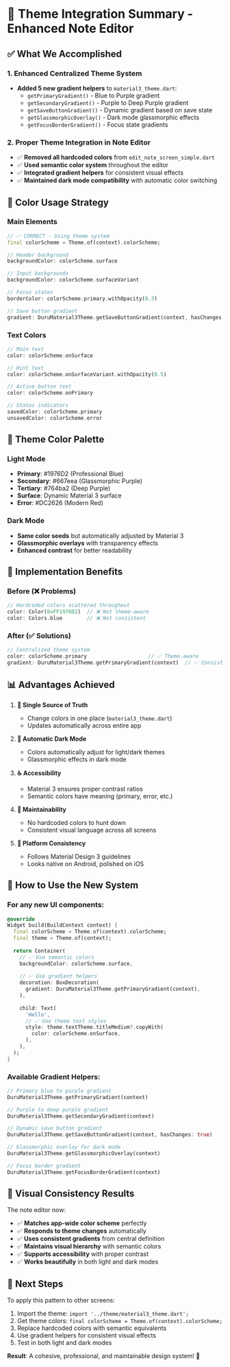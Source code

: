 # 🎨 Theme Integration Summary - Enhanced Note Editor

## ✅ **What We Accomplished**

### **1. Enhanced Centralized Theme System**
- **Added 5 new gradient helpers** to `material3_theme.dart`:
  - `getPrimaryGradient()` - Blue to Purple gradient
  - `getSecondaryGradient()` - Purple to Deep Purple gradient  
  - `getSaveButtonGradient()` - Dynamic gradient based on save state
  - `getGlassmorphicOverlay()` - Dark mode glassmorphic effects
  - `getFocusBorderGradient()` - Focus state gradients

### **2. Proper Theme Integration in Note Editor**
- ✅ **Removed all hardcoded colors** from `edit_note_screen_simple.dart`
- ✅ **Used semantic color system** throughout the editor
- ✅ **Integrated gradient helpers** for consistent visual effects
- ✅ **Maintained dark mode compatibility** with automatic color switching

## 🎯 **Color Usage Strategy**

### **Main Elements**
```dart
// ✅ CORRECT - Using theme system
final colorScheme = Theme.of(context).colorScheme;

// Header background
backgroundColor: colorScheme.surface

// Input backgrounds  
backgroundColor: colorScheme.surfaceVariant

// Focus states
borderColor: colorScheme.primary.withOpacity(0.3)

// Save button gradient
gradient: DuruMaterial3Theme.getSaveButtonGradient(context, hasChanges: _hasChanges)
```

### **Text Colors**
```dart
// Main text
color: colorScheme.onSurface

// Hint text
color: colorScheme.onSurfaceVariant.withOpacity(0.5)

// Active button text
color: colorScheme.onPrimary

// Status indicators
savedColor: colorScheme.primary
unsavedColor: colorScheme.error
```

## 🌈 **Theme Color Palette**

### **Light Mode**
- **Primary**: #1976D2 (Professional Blue)
- **Secondary**: #667eea (Glassmorphic Purple) 
- **Tertiary**: #764ba2 (Deep Purple)
- **Surface**: Dynamic Material 3 surface
- **Error**: #DC2626 (Modern Red)

### **Dark Mode**
- **Same color seeds** but automatically adjusted by Material 3
- **Glassmorphic overlays** with transparency effects
- **Enhanced contrast** for better readability

## 🔧 **Implementation Benefits**

### **Before (❌ Problems)**
```dart
// Hardcoded colors scattered throughout
color: Color(0xFF1976D2)  // ❌ Not theme-aware
color: Colors.blue        // ❌ Not consistent
```

### **After (✅ Solutions)**
```dart
// Centralized theme system
color: colorScheme.primary                    // ✅ Theme-aware
gradient: DuruMaterial3Theme.getPrimaryGradient(context)  // ✅ Consistent
```

## 📊 **Advantages Achieved**

1. **🎯 Single Source of Truth**
   - Change colors in one place (`material3_theme.dart`)
   - Updates automatically across entire app

2. **🌙 Automatic Dark Mode**
   - Colors automatically adjust for light/dark themes
   - Glassmorphic effects in dark mode

3. **♿ Accessibility**
   - Material 3 ensures proper contrast ratios
   - Semantic colors have meaning (primary, error, etc.)

4. **🔧 Maintainability**
   - No hardcoded colors to hunt down
   - Consistent visual language across all screens

5. **📱 Platform Consistency**
   - Follows Material Design 3 guidelines
   - Looks native on Android, polished on iOS

## 🚀 **How to Use the New System**

### **For any new UI components:**
```dart
@override
Widget build(BuildContext context) {
  final colorScheme = Theme.of(context).colorScheme;
  final theme = Theme.of(context);
  
  return Container(
    // ✅ Use semantic colors
    backgroundColor: colorScheme.surface,
    
    // ✅ Use gradient helpers  
    decoration: BoxDecoration(
      gradient: DuruMaterial3Theme.getPrimaryGradient(context),
    ),
    
    child: Text(
      'Hello',
      // ✅ Use theme text styles
      style: theme.textTheme.titleMedium?.copyWith(
        color: colorScheme.onSurface,
      ),
    ),
  );
}
```

### **Available Gradient Helpers:**
```dart
// Primary blue to purple gradient
DuruMaterial3Theme.getPrimaryGradient(context)

// Purple to deep purple gradient  
DuruMaterial3Theme.getSecondaryGradient(context)

// Dynamic save button gradient
DuruMaterial3Theme.getSaveButtonGradient(context, hasChanges: true)

// Glassmorphic overlay for dark mode
DuruMaterial3Theme.getGlassmorphicOverlay(context)

// Focus border gradient
DuruMaterial3Theme.getFocusBorderGradient(context)
```

## 🎨 **Visual Consistency Results**

The note editor now:
- ✅ **Matches app-wide color scheme** perfectly
- ✅ **Responds to theme changes** automatically  
- ✅ **Uses consistent gradients** from central definition
- ✅ **Maintains visual hierarchy** with semantic colors
- ✅ **Supports accessibility** with proper contrast
- ✅ **Works beautifully** in both light and dark modes

## 📝 **Next Steps**

To apply this pattern to other screens:
1. Import the theme: `import '../theme/material3_theme.dart';`
2. Get theme colors: `final colorScheme = Theme.of(context).colorScheme;`
3. Replace hardcoded colors with semantic equivalents
4. Use gradient helpers for consistent visual effects
5. Test in both light and dark modes

**Result**: A cohesive, professional, and maintainable design system! 🎉
